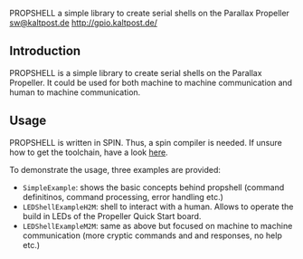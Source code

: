 PROPSHELL a simple library to create serial shells on the Parallax Propeller
sw@kaltpost.de
http://gpio.kaltpost.de/


Introduction
------------

PROPSHELL is a simple library to create serial shells on the Parallax Propeller. It could be used
for both machine to machine communication and human to machine communication.

Usage
-----

PROPSHELL is written in SPIN. Thus, a spin compiler is needed. If unsure how to get the toolchain,
have a look [here](http://gpio.kaltpost.de/?page_id=1378).

To demonstrate the usage, three examples are provided:

* ``SimpleExample``: shows the basic concepts behind propshell (command definitinos, command processing, error handling etc.)
* ``LEDShellExampleH2M``: shell to interact with a human. Allows to operate the build in LEDs of the Propeller Quick Start board.
* ``LEDShellExampleM2M``: same as above but focused on machine to machine communication (more cryptic commands and and responses, no help etc.)

